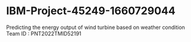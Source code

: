 # IBM-Project-45249-1660729044
Predicting the energy output of wind turbine based on weather condition
Team ID : PNT2022TMID52191
